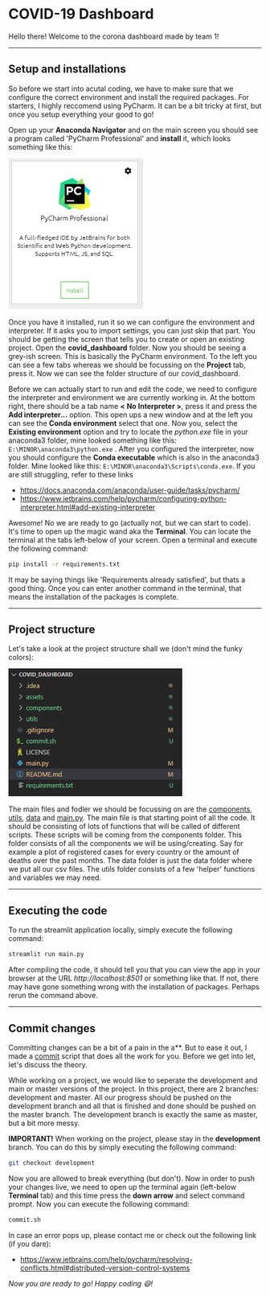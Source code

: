 # COVID-19 Dashboard
Hello there! Welcome to the corona dashboard made by team 1!

---
## Setup and installations
So before we start into acutal coding, we have to make sure that we configure the correct environment and install the required packages. 
For starters, I highly reccomend using PyCharm. It can be a bit tricky at first, but once you setup everything your good to go! 

Open up your **Anaconda Navigator** and on the main screen you should see a program called 'PyCharm Professional' and **install** it, which looks something like this:

![Pycharm](assets/py1.PNG) 

Once you have it installed, run it so we can configure the environment and interpreter. If it asks you to import settings, you can just skip that part. You should be getting the screen that tells you to create or open an existing project. Open the **covid_dashboard** folder. Now you should be seeing a grey-ish screen. This is basically the PyCharm environment. To the left you can see a few tabs whereas we should be focussing on the **Project** tab, press it. Now we can see the folder structure of our covid_dashboard. 

Before we can actually start to run and edit the code, we need to configure the interpreter and environment we are currently working in. At the bottom right, there should be a tab name **< No Interpreter >**, press it and press the **Add interpreter...** option. This open ups a new window and at the left you can see the **Conda environment** select that one. Now you, select the **Existing environment** option and try to locate the *python.exe* file in your anaconda3 folder, mine looked something like this: `E:\MINOR\anaconda3\python.exe` . After you configured the interpreter, now you should configure the **Conda executable** which is also in the anaconda3 folder. Mine looked like this: `E:\MINOR\anaconda3\Scripts\conda.exe`. If you are still struggling, refer to these links
- https://docs.anaconda.com/anaconda/user-guide/tasks/pycharm/
- https://www.jetbrains.com/help/pycharm/configuring-python-interpreter.html#add-existing-interpreter

Awesome! No we are ready to go (actually not, but we can start to code). It's time to open up the magic wand aka the **Terminal**. You can locate the terminal at the tabs left-below of your screen. Open a terminal and execute the following command:
```sh 
pip install -r requirements.txt
```
It may be saying things like 'Requirements already satisfied', but thats a good thing. Once you can enter another command in the terminal, that means the installation of the packages is complete.

---
## Project structure
Let's take a look at the project structure shall we (don't mind the funky colors):

![Project structure](assets/py2.PNG)

The main files and fodler we should be focussing on are the [components](components), [utils](utils), [data](data) and [main.py](main.py). The main file is that starting point of all the code. It should be consisting of lots of functions that will be called of different scripts. These scripts will be coming from the components folder. This folder consists of all the components we will be using/creating. Say for example a plot of registered cases for every country or the amount of deaths over the past months. The data folder is just the data folder where we put all our csv files. The utils folder consists of a few 'helper' functions and variables we may need. 

---
## Executing the code
To run the streamlit application locally, simply execute the following command:
```sh
streamlit run main.py
```
After compiling the code, it should tell you that you can view the app in your browser at the URL *http://localhost:8501* or something like that. If not, there may have gone something wrong with the installation of packages. Perhaps rerun the command above.

---
## Commit changes
Committing changes can be a bit of a pain in the a**. But to ease it out, I made a [commit](commit.sh) script that does all the work for you. Before we get into let, let's discuss the theory. 

While working on a project, we would like to seperate the development and main or master versions of the project. In this project, there are 2 branches: development and master. All our progress should be pushed on the development branch and all that is finished and done should be pushed on the master branch. The development branch is exactly the same as master, but a bit more messy.

**IMPORTANT!** When working on the project, please stay in the **development** branch. You can do this by simply executing the following command:
```sh
git checkout development
```

Now you are allowed to break everything (but don't). Now in order to push your changes live, we need to open up the terminal again (left-below **Terminal** tab) and this time press the **down arrow** and select command prompt. Now you can execute the following command:
```sh
commit.sh
```
In case an error pops up, please contact me or check out the following link (if you dare):
- https://www.jetbrains.com/help/pycharm/resolving-conflicts.html#distributed-version-control-systems
 
*Now you are ready to go! Happy coding :smile:!*
